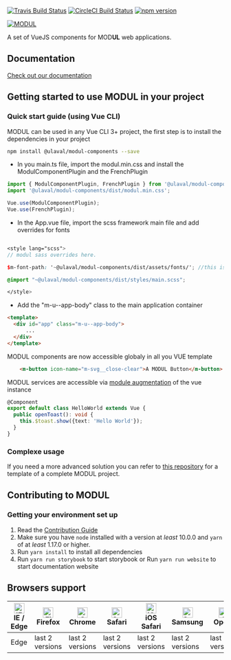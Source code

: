 [![Travis Build Status](https://travis-ci.org/ulaval/modul.svg?branch=develop)](https://travis-ci.org/ulaval/modul)
[![CircleCI Build Status](https://circleci.com/gh/ulaval/modul/tree/develop.svg?style=shield&circle-token=:circle-token)](https://circleci.com/gh/ulaval/modul)
[![npm version](https://badge.fury.io/js/%40ulaval%2Fmodul-components.svg)](https://badge.fury.io/js/%40ulaval%2Fmodul-components)

[![MODUL](https://ulaval.github.io/public/modul_logo_350.png "MODUL")](https://ulaval.github.io/modul)

A set of VueJS components for MOD**UL** web applications.

## Documentation

[Check out our documentation](https://ulaval.github.io/modul)

## Getting started to use MODUL in your project

### Quick start guide (using Vue CLI)

MODUL can be used in any Vue CLI 3+ project, the first step is to install the dependencies in your project

```bash
npm install @ulaval/modul-components --save
```

- In you main.ts file, import the modul.min.css and install the ModulComponentPlugin and the FrenchPlugin

```typescript
import { ModulComponentPlugin, FrenchPlugin } from '@ulaval/modul-components';
import '@ulaval/modul-components/dist/modul.min.css';

Vue.use(ModulComponentPlugin);
Vue.use(FrenchPlugin);
```

- In the App.vue file, import the scss framework main file and add overrides for fonts


```scss

<style lang="scss">
// modul sass overrides here.

$m-font-path: '~@ulaval/modul-components/dist/assets/fonts/'; //this is required.

@import "~@ulaval/modul-components/dist/styles/main.scss";

</style>

```
- Add the "m-u--app-body" class to the main application container
```html
<template>
  <div id="app" class="m-u--app-body">
      ...
  </div>
</template>

```

MODUL components are now accessible globaly in all you VUE template

```html
    <m-button icon-name="m-svg__close-clear">A MODUL Button</m-button>
```

MODUL services are accessible via [module augmentation](https://www.typescriptlang.org/docs/handbook/declaration-merging.html#module-augmentation) of the vue instance

```typescript
@Component
export default class HelloWorld extends Vue {
  public openToast(): void {
    this.$toast.show({text: 'Hello World'});
  }
}

```

### Complexe usage

If you need a more advanced solution you can refer to [this repository](https://github.com/ulaval/modul-typescript-template) for a template of a complete MODUL project.

## Contributing to MODUL

### Getting your environment set up

1. Read the [Contribution Guide](./CONTRIBUTING.md)
2. Make sure you have `node` installed with a version at _least_ 10.0.0 and `yarn` of at _least_ 1.17.0 or higher.
3. Run `yarn install` to install all dependencies
4. Run `yarn run storybook` to start storybook or Run `yarn run website` to start documentation website

## Browsers support

| [<img src="https://raw.githubusercontent.com/alrra/browser-logos/master/src/edge/edge_48x48.png" alt="IE / Edge" width="24px" height="24px" />](http://godban.github.io/browsers-support-badges/)<br>IE / Edge | [<img src="https://raw.githubusercontent.com/alrra/browser-logos/master/src/firefox/firefox_48x48.png" alt="Firefox" width="24px" height="24px" />](http://godban.github.io/browsers-support-badges/)<br>Firefox | [<img src="https://raw.githubusercontent.com/alrra/browser-logos/master/src/chrome/chrome_48x48.png" alt="Chrome" width="24px" height="24px" />](http://godban.github.io/browsers-support-badges/)<br>Chrome | [<img src="https://raw.githubusercontent.com/alrra/browser-logos/master/src/safari/safari_48x48.png" alt="Safari" width="24px" height="24px" />](http://godban.github.io/browsers-support-badges/)<br>Safari | [<img src="https://raw.githubusercontent.com/alrra/browser-logos/master/src/safari-ios/safari-ios_48x48.png" alt="iOS Safari" width="24px" height="24px" />](http://godban.github.io/browsers-support-badges/)<br>iOS Safari | [<img src="https://raw.githubusercontent.com/alrra/browser-logos/master/src/samsung-internet/samsung-internet_48x48.png" alt="Samsung" width="24px" height="24px" />](http://godban.github.io/browsers-support-badges/)<br>Samsung | [<img src="https://raw.githubusercontent.com/alrra/browser-logos/master/src/opera/opera_48x48.png" alt="Opera" width="24px" height="24px" />](http://godban.github.io/browsers-support-badges/)<br>Opera |
| --------- | --------- | --------- | --------- | --------- | --------- | --------- |
| Edge| last 2 versions| last 2 versions| last 2 versions| last 2 versions| last 2 versions| last 2 versions
